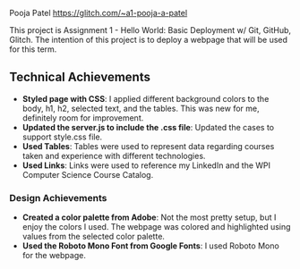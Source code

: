 Pooja Patel
https://glitch.com/~a1-pooja-a-patel

This project is Assignment 1 - Hello World: Basic Deployment w/ Git, GitHub, Glitch. The intention of this project is to deploy a webpage that will be used for this term.

## Technical Achievements
- **Styled page with CSS**: I applied different background colors to the body, h1, h2, selected text, and the tables. This was new for me, definitely room for improvement.
- **Updated the server.js to include the .css file**: Updated the cases to support style.css file.
- **Used Tables**: Tables were used to represent data regarding courses taken and experience with different technologies.
- **Used Links**: Links were used to reference my LinkedIn and the WPI Computer Science Course Catalog.

### Design Achievements
- **Created a color palette from Adobe**: Not the most pretty setup, but I enjoy the colors I used. The webpage was colored and highlighted using values from the selected color palette.
- **Used the Roboto Mono Font from Google Fonts**: I used Roboto Mono for the webpage.

